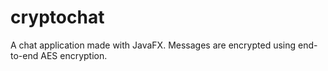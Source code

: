 # cryptochat
A chat application made with JavaFX. Messages are encrypted using end-to-end AES encryption.
